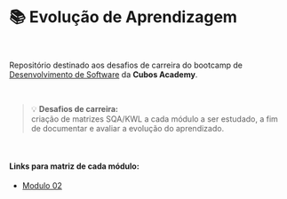 #  📚 Evolução de Aprendizagem

<br>

Repositório destinado aos desafios de carreira do bootcamp de [Desenvolvimento de Software](https://cubos.academy/cursos/desenvolvimento-de-software) da **Cubos Academy**.

<br>

>💡 **Desafios de carreira:** \
>criação de matrizes SQA/KWL a cada módulo a ser estudado, a fim de documentar e avaliar a evolução do aprendizado.

<br>

#### Links para matriz de cada módulo:
- [Modulo 02](modulo-02/README.md)
